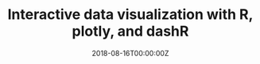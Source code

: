 ---
title: 'Interactive data visualization with R, plotly, and dashR'
authors:
- Carson Sievert
date: '2018-08-16T00:00:00Z'

# Schedule page publish date (NOT proceeding's date).
publishDate: '20001-01-01T00:00:00Z'

# proceeding type.
# Legend: 0 = Uncategorized; 1 = Talk, 2 = Keynote, 3 = Workshop
# To add more update publications_types.toml and en.yaml
publication_types: ['3']
publication_type_description: Workshop

# proceeding name and optional abbreviated proceeding name.
publication: Presented at 2018 Conference
publication_short: Presented at 2018 Conference

abstract: 

tags:
- Rstudio
featured: false

links:
url_slides: ''
url_video: ''

---